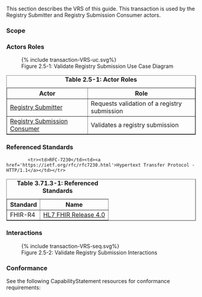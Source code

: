 <!--
    This content is automatically generated from CREDS.xml by actorsandtransactions.xslt
-->
This section describes the VRS of this guide. This transaction is used by the Registry Submitter and Registry Submission Consumer actors.

### Scope





### Actors Roles

<figure>
{% include transaction-VRS-uc.svg%}
<figcaption>Figure 2.5-1: Validate Registry Submission Use Case Diagram </figcaption>
</figure>
<table border='1' borderspacing='0'>
<caption><b>Table 2.5-1: Actor Roles</b></caption>
<thead><tr><th>Actor</th><th>Role</th></tr></thead>
<tbody><tr><td><a href="actors.html#registry-submitter">Registry Submitter</a></td>
<td>Requests validation of a registry submission
</td>
</tr>
        <tr><td><a href="actors.html#registry-submission-consumer">Registry Submission Consumer</a></td>
<td>Validates a registry submission
</td>
</tr>
        
</tbody>
</table>

### Referenced Standards

<table border='1' borderspacing='0'>
<caption><b>Table 3.71.3-1: Referenced Standards</b></caption>
<thead><tr><th>Standard</th><th>Name</th></tr></thead>
<tbody>
            <tr><td>FHIR-R4</td><td><a href='http://www.hl7.org/FHIR/R4'>HL7 FHIR Release 4.0</a></td></tr>
        
            <tr><td>RFC-7230</td><td><a href='https://ietf.org/rfc/rfc7230.html'>Hypertext Transfer Protocol - HTTP/1.1</a></td></tr>
        
</tbody>
</table>

### Interactions
        
<figure>
{% include transaction-VRS-seq.svg%}
<figcaption>Figure 2.5-2: Validate Registry Submission Interactions </figcaption>
</figure>

#### 


### Conformance
See the following CapabilityStatement resources for conformance requirements:
